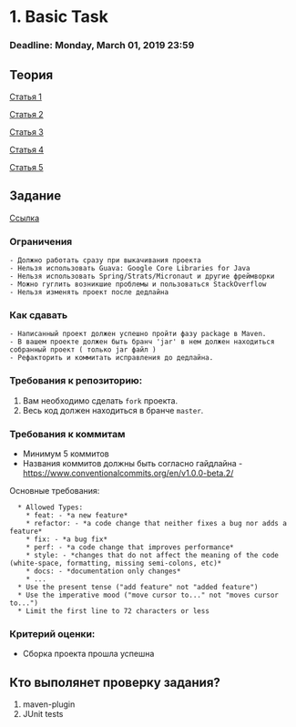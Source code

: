 # 1. Basic Task

### Deadline: Monday, March 01, 2019 23:59

## Теория

[Статья 1](https://habr.com/ru/post/310794/)

[Статья 2](https://habr.com/ru/post/335920/)

[Статья 3](http://www.quizful.net/post/Java-Collections)

[Статья 4](https://habr.com/ru/post/162017/)

[Статья 5](https://habr.com/ru/post/182776/)

## Задание

[Ссылка](https://docs.google.com/document/d/1lQzUaIWiDeRMMmvkX1rbgzHgopUM9zu2q7vEFRgLAmI/edit?usp=sharing)

### Ограничения
    - Должно работать сразу при выкачивания проекта
    - Нельзя использовать Guava: Google Core Libraries for Java
    - Нельзя использовать Spring/Strats/Micronaut и другие фреймворки
    - Можно гуглить возникшие проблемы и пользоваться StackOverflow
    - Нельзя изменять проект после дедлайна
    
### Как сдавать
    - Написанный проект должен успешно пройти фазу package в Maven.
    - В вашем проекте должен быть бранч 'jar' в нем должен находиться собранный проект ( только jar файл )
    - Рефакторить и коммитать исправления до дедлайна.
    
### Требования к репозиторию: 
1. Вам необходимо сделать `fork` проекта.
2. Весь код должен находиться в бранче `master`.

### Требования к коммитам
- Минимум 5 коммитов
- Названия коммитов должны быть согласно гайдлайна - https://www.conventionalcommits.org/en/v1.0.0-beta.2/ 

Основные требования:
```
  * Allowed Types:
    * feat: - *a new feature*
    * refactor: - *a code change that neither fixes a bug nor adds a feature*
    * fix: - *a bug fix*
    * perf: - *a code change that improves performance*
    * style: - *сhanges that do not affect the meaning of the code (white-space, formatting, missing semi-colons, etc)*
    * docs: - *documentation only changes*
    * ...
  * Use the present tense ("add feature" not "added feature")
  * Use the imperative mood ("move cursor to..." not "moves cursor to...")
  * Limit the first line to 72 characters or less
```

### Критерий оценки:
- Сборка проекта прошла успешна

## Кто выполянет проверку задания?
1) maven-plugin
2) JUnit tests